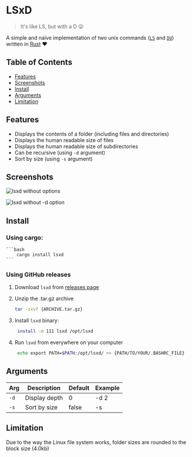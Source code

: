 # LSxD
> It's like LS, but with a D 😛

A simple and naïve implementation of two unix commands ([`LS`](https://www.linux.org/docs/man1/ls.html) and [`DU`](https://www.linux.org/docs/man1/du.html)) written in [Rust](https://www.rust-lang.org/) ❤️

## Table of Contents
- [Features](#features)
- [Screenshots](#screenshots)
- [Install](#install)
- [Arguments](#arguments)
- [Limitation](#limitation)

## Features
- Displays the contents of a folder (including files and directories)
- Displays the human readable size of files
- Displays the human readable size of subdirectories
- Can be recursive (using `-d` argument)
- Sort by size (using `-s` argument)

## Screenshots

![lsxd without options](https://github.com/user-attachments/assets/2a919e89-0482-49ce-bf6d-e6f6231b7727)

![lsxd without -d option](https://github.com/user-attachments/assets/c81c677c-8405-4df5-98d2-13eb27cbe1da)

## Install

### Using cargo:

    ```bash
        cargo install lsxd
    ```

### Using GitHub releases

1. Download `lsxd` from [releases page](https://github.com/vi17250/lsxd/releases)

2. Unzip the .tar.gz archive
    ```bash
   tar -zxvf {ARCHIVE.tar.gz} 
    ```

3. Install `lsxd` binary:

   ```bash
    install -m 111 lsxd /opt/lsxd
   ```

4. Run `lsxd` from everywhere on your computer 
    ```bash
     echo export PATH=$PATH:/opt/lsxd/ >> {PATH/TO/YOUR/.BASHRC_FILE}
    ```

## Arguments

|Arg|Description|Default|Example|
|-|-|-|-|
|`-d`|Display depth|0|-d 2|
|`-s`|Sort by size|false|-s|

## Limitation

Due to the way the Linux file system works, folder sizes are rounded to the block size (4.0kb)
